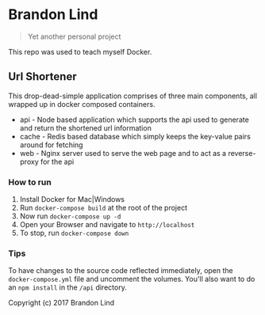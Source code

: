 # Brandon Lind

> Yet another personal project

This repo was used to teach myself Docker.

## Url Shortener
This drop-dead-simple application comprises of three main components, all wrapped up in docker composed containers.

* api - Node based application which supports the api used to generate and return the shortened url information
* cache - Redis based database which simply keeps the key-value pairs around for fetching
* web - Nginx server used to serve the web page and to act as a reverse-proxy for the api

### How to run

1. Install Docker for Mac|Windows
2. Run `docker-compose build` at the root of the project
3. Now run `docker-compose up -d`
4. Open your Browser and navigate to `http://localhost`
5. To stop, run `docker-compose down`

### Tips
To have changes to the source code reflected immediately, open the `docker-compose.yml` file and uncomment the volumes. You'll also want to do an `npm install` in the `/api` directory. 

Copyright (c) 2017 Brandon Lind

